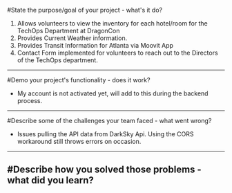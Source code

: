 #State the purpose/goal of your project - what's it do?
1. Allows volunteers to view the inventory for each hotel/room for the TechOps Department at DragonCon
2. Provides Current Weather information.
3. Provides Transit Information for Atlanta via Moovit App
4. Contact Form implemented for volunteers to reach out to the Directors of the TechOps department.
---
#Demo your project's functionality - does it work?
- My account is not activated yet, will add to this during the backend process.
---
#Describe some of the challenges your team faced - what went wrong?
- Issues pulling the API data from DarkSky Api. Using the CORS workaround still throws errors on occasion.
---
#Describe how you solved those problems - what did you learn?
---
